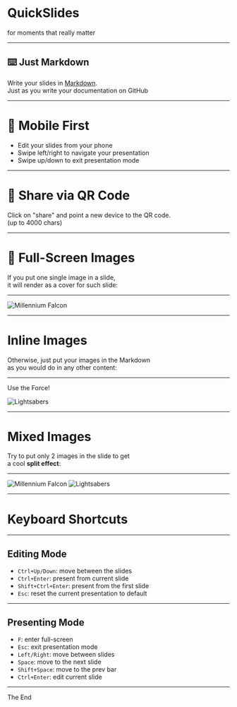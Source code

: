 # QuickSlides

for moments that really matter

---

## ⌨️ Just Markdown

Write your slides in [Markdown](https://www.markdownguide.org).  
Just as you write your documentation on GitHub

---

# 📱 Mobile First

- Edit your slides from your phone
- Swipe left/right to navigate your presentation
- Swipe up/down to exit presentation mode

---

# 🚀 Share via QR Code

<div class="text-center">Click on "share" and point a new device to the QR code.</div>
<div class="text-center text-xs italic">(up to 4000 chars)</div>

---

# 🎇 Full-Screen Images

If you put one single image in a slide,  
it will render as a cover for such slide:

---

![Millennium Falcon](/images/millennium-falcon.png)

---

# Inline Images

Otherwise, just put your images in the Markdown  
as you would do in any other content:

---

Use the Force!

![Lightsabers](/images/light-saber.png)

---

# Mixed Images

Try to put only 2 images in the slide to get  
a cool **split effect**:

---

![Millennium Falcon](/images/millennium-falcon.png)
![Lightsabers](/images/light-saber.png)

---

# Keyboard Shortcuts

---

## Editing Mode

- `Ctrl+Up/Down`: move between the slides
- `Ctrl+Enter`: present from current slide
- `Shift+Ctrl+Enter`: present from the first slide
- `Esc`: reset the current presentation to default

---

## Presenting Mode

- `F`: enter full-screen
- `Esc`: exit presentation mode
- `Left/Right`: move between slides
- `Space`: move to the next slide
- `Shift+Space`: move to the prev bar
- `Ctrl+Enter`: edit current slide

---

The End
